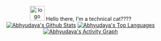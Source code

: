 <p align="center">
  <img height="40" width="40" src="https://i.postimg.cc/PJt3JwyW/1655527010193.png" alt="logo"/>
  Hello there, I'm a technical cat????
  <br/> 
  <a href="https://github.com/adv-wastaken/github-readme-stats"><img alt="Abhyudaya's Github Stats" src="https://github-readme-stats.vercel.app/api?username=adv-wastaken&show_icons=true&count_private=true&theme=react&hide_border=true&bg_color=0D1117" /></a>
  <a href="https://github.com/adv-wastaken/github-readme-stats"><img alt="Abhyudaya's Top Languages" src="https://github-readme-stats.vercel.app/api/top-langs/?username=adv-wastaken&langs_count=8&count_private=true&layout=compact&theme=react&hide_border=true&bg_color=0D1117" /></a>
  <a href="https://github.com/adv-wastaken/github-readme-activity-graph"><img alt="Abhyudaya's Activity Graph" src="https://activity-graph.herokuapp.com/graph?username=adv-wastaken&bg_color=0D1117&color=5BCDEC&line=5BCDEC&point=FFFFFF&hide_border=true" /></a>
</p>

